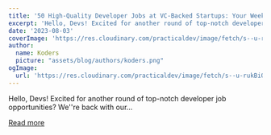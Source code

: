 ```yaml
---
title: '50 High-Quality Developer Jobs at VC-Backed Startups: Your Weekly Roundup [3rd Aug, 2023]'
excerpt: 'Hello, Devs! Excited for another round of top-notch developer job opportunities? We''re back with our...'
date: '2023-08-03'
coverImage: 'https://res.cloudinary.com/practicaldev/image/fetch/s--u-rukBiQ--/c_imagga_scale,f_auto,fl_progressive,h_420,q_auto,w_1000/https://dev-to-uploads.s3.amazonaws.com/uploads/articles/qye2lrheq7bcdbbkctvb.png'
author:
  name: Koders
  picture: "assets/blog/authors/koders.png"
ogImage:
  url: 'https://res.cloudinary.com/practicaldev/image/fetch/s--u-rukBiQ--/c_imagga_scale,f_auto,fl_progressive,h_420,q_auto,w_1000/https://dev-to-uploads.s3.amazonaws.com/uploads/articles/qye2lrheq7bcdbbkctvb.png'
---
```


Hello, Devs! Excited for another round of top-notch developer job opportunities? We''re back with our...

[Read more](https://dev.to/mohanmukund13/50-high-quality-developer-jobs-at-vc-backed-startups-your-weekly-roundup-3rd-aug-2023-20ec)
